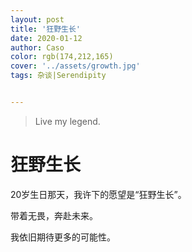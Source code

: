 ```yaml
---
layout: post
title: '狂野生长'
date: 2020-01-12
author: Caso
color: rgb(174,212,165)
cover: '../assets/growth.jpg'
tags: 杂谈|Serendipity


---
```


> Live my legend.

# 狂野生长

20岁生日那天，我许下的愿望是“狂野生长”。

带着无畏，奔赴未来。

我依旧期待更多的可能性。

